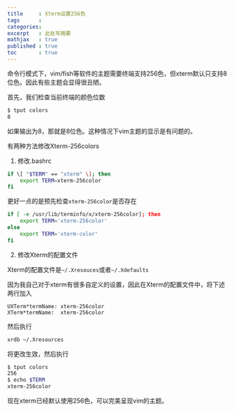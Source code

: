 ```yaml
---
title     : Xterm设置256色
tags      :
categories:
excerpt   : 此处写摘要
mathjax   : true
published : true
toc       : true
---
```



命令行模式下，vim/fish等软件的主题需要终端支持256色，但xterm默认只支持8位色。因此有些主题会显得很丑陋。

首先，我们检查当前终端的颜色位数

```bash
$ tput colors
8
```
如果输出为8，那就是8位色。这种情况下vim主题的显示是有问题的。

有两种方法修改Xterm-256colors 

1. 修改.bashrc

```bash
if \[ "$TERM" == "xterm" \]; then 
    export TERM=xterm-256color
fi
```

更好一点的是预先检查`xterm-256color`是否存在

```bash
if [ -e /usr/lib/terminfo/x/xterm-256color]; then
    export TERM='xterm-256color'
else
    export TERM='xterm-color'
fi
```

2. 修改Xterm的配置文件

Xterm的配置文件是`~/.Xresouces`或者`~/.Xdefaults`

因为我自己对于xterm有很多自定义的设置，因此在Xterm的配置文件中，将下述两行加入

```
UXTerm*termName: xterm-256color
XTerm*termName:  xterm-256color
```

然后执行
```bash
xrdb ~/.Xresources
```
将更改生效，然后执行
```bash
$ tput colors
256
$ echo $TERM
xterm-256color 
```

现在xterm已经默认使用256色，可以完美呈现vim的主题。

